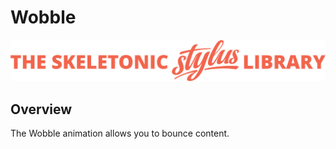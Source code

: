 # Wobble

![Banner representing the Skeletonic Stylus Library](../assets/skeletonic-stylus-header.svg)

## Overview

The Wobble animation allows you to bounce content.
